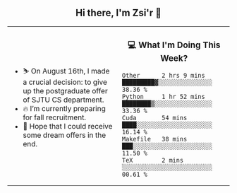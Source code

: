 <h2 align="center"> Hi there, I'm Zsi'r 👋 </h2>

<table>
    <tr>
        <td valign="center" width="50%">
            <ul>
                <li> ⛷️ On August 16th, I made a crucial decision: to give up the postgraduate offer of SJTU CS department.</li>
                <li> 🔥 I’m currently preparing for fall recruitment.</li>
                <li> 🙏 Hope that I could receive some dream offers in the end.</li>
            </ul>
        </td>
       <td valign="top" width="50%">

<h3 align="center"> 💻 What I'm Doing This Week? </h3>

<!--START_SECTION:waka-->
```text
Other      2 hrs 9 mins    █████████▓░░░░░░░░░░░░░░░   38.36 % 
Python     1 hr 52 mins    ████████▒░░░░░░░░░░░░░░░░   33.36 % 
Cuda       54 mins         ████░░░░░░░░░░░░░░░░░░░░░   16.14 % 
Makefile   38 mins         ███░░░░░░░░░░░░░░░░░░░░░░   11.50 % 
TeX        2 mins          ░░░░░░░░░░░░░░░░░░░░░░░░░   00.61 % 
```
<!--END_SECTION:waka-->
</td></tr>
</table>
